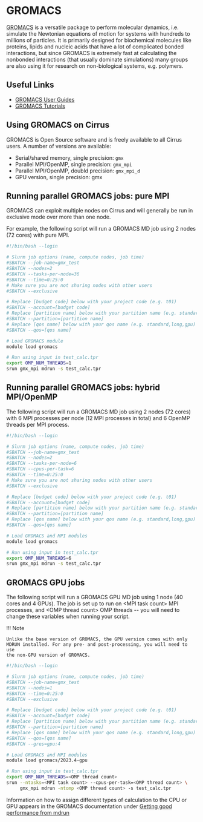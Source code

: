 # GROMACS

[GROMACS](http://www.gromacs.org/) is a versatile package to
perform molecular dynamics, i.e. simulate the Newtonian equations of
motion for systems with hundreds to millions of particles. It is
primarily designed for biochemical molecules like proteins, lipids and
nucleic acids that have a lot of complicated bonded interactions, but
since GROMACS is extremely fast at calculating the nonbonded
interactions (that usually dominate simulations) many groups are also
using it for research on non-biological systems, e.g. polymers.

## Useful Links

- [GROMACS User Guides](https://manual.gromacs.org/documentation/)
- [GROMACS Tutorials](https://tutorials.gromacs.org/)

## Using GROMACS on Cirrus

GROMACS is Open Source software and is freely available to all Cirrus
users. A number of versions are available:

- Serial/shared memory, single precision: `gmx`
- Parallel MPI/OpenMP, single precision: `gmx_mpi`
- Parallel MPI/OpenMP, doubld precision: `gmx_mpi_d`
- GPU version, single precision: gmx

## Running parallel GROMACS jobs: pure MPI

GROMACS can exploit multiple nodes on Cirrus and will generally be run
in exclusive mode over more than one node.

For example, the following script will run a GROMACS MD job using 2
nodes (72 cores) with pure MPI.

```bash
#!/bin/bash --login

# Slurm job options (name, compute nodes, job time)
#SBATCH --job-name=gmx_test
#SBATCH --nodes=2
#SBATCH --tasks-per-node=36
#SBATCH --time=0:25:0
# Make sure you are not sharing nodes with other users
#SBATCH --exclusive

# Replace [budget code] below with your project code (e.g. t01)
#SBATCH --account=[budget code]
# Replace [partition name] below with your partition name (e.g. standard,gpu)
#SBATCH --partition=[partition name]
# Replace [qos name] below with your qos name (e.g. standard,long,gpu)
#SBATCH --qos=[qos name]

# Load GROMACS module
module load gromacs

# Run using input in test_calc.tpr
export OMP_NUM_THREADS=1 
srun gmx_mpi mdrun -s test_calc.tpr
```

## Running parallel GROMACS jobs: hybrid MPI/OpenMP

The following script will run a GROMACS MD job using 2 nodes (72 cores)
with 6 MPI processes per node (12 MPI processes in total) and 6 OpenMP
threads per MPI process.

```bash
#!/bin/bash --login

# Slurm job options (name, compute nodes, job time)
#SBATCH --job-name=gmx_test
#SBATCH --nodes=2
#SBATCH --tasks-per-node=6
#SBATCH --cpus-per-task=6
#SBATCH --time=0:25:0
# Make sure you are not sharing nodes with other users
#SBATCH --exclusive

# Replace [budget code] below with your project code (e.g. t01)
#SBATCH --account=[budget code]
# Replace [partition name] below with your partition name (e.g. standard,gpu)
#SBATCH --partition=[partition name]
# Replace [qos name] below with your qos name (e.g. standard,long,gpu)
#SBATCH --qos=[qos name]

# Load GROMACS and MPI modules
module load gromacs

# Run using input in test_calc.tpr
export OMP_NUM_THREADS=6
srun gmx_mpi mdrun -s test_calc.tpr
```

## GROMACS GPU jobs

The following script will run a GROMACS GPU MD job using 1 node (40
cores and 4 GPUs). The job is set up to run on
<span class="title-ref">\<MPI task count\></span> MPI processes, and
<span class="title-ref">\<OMP thread count\></span> OMP threads -- you
will need to change these variables when running your script.



!!! Note

    Unlike the base version of GROMACS, the GPU version comes with only
    MDRUN installed. For any pre- and post-processing, you will need to use
    the non-GPU version of GROMACS.

```bash
#!/bin/bash --login

# Slurm job options (name, compute nodes, job time)
#SBATCH --job-name=gmx_test
#SBATCH --nodes=1
#SBATCH --time=0:25:0
#SBATCH --exclusive

# Replace [budget code] below with your project code (e.g. t01)
#SBATCH --account=[budget code]
# Replace [partition name] below with your partition name (e.g. standard,gpu)
#SBATCH --partition=[partition name]
# Replace [qos name] below with your qos name (e.g. standard,long,gpu)
#SBATCH --qos=[qos name]
#SBATCH --gres=gpu:4

# Load GROMACS and MPI modules
module load gromacs/2023.4-gpu

# Run using input in test_calc.tpr
export OMP_NUM_THREADS=<OMP thread count>
srun --ntasks=<MPI task count> --cpus-per-task=<OMP thread count> \
     gmx_mpi mdrun -ntomp <OMP thread count> -s test_calc.tpr
```

Information on how to assign different types of calculation to the CPU
or GPU appears in the GROMACS documentation under
[Getting good performance from mdrun](http://manual.gromacs.org/documentation/current/user-guide/mdrun-performance.html)
